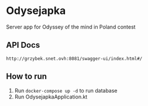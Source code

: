 # Odysejapka

Server app for Odyssey of the mind in Poland contest

## API Docs
``http://grzybek.snet.ovh:8081/swagger-ui/index.html#/``

## How to run

1. Run `docker-compose up -d` to run database
2. Run OdysejapkaApplication.kt
